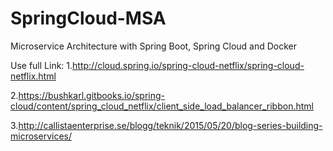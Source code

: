 # SpringCloud-MSA
Microservice Architecture with Spring Boot, Spring Cloud and Docker

Use full Link: 
1.http://cloud.spring.io/spring-cloud-netflix/spring-cloud-netflix.html

2.https://bushkarl.gitbooks.io/spring-cloud/content/spring_cloud_netflix/client_side_load_balancer_ribbon.html

3.http://callistaenterprise.se/blogg/teknik/2015/05/20/blog-series-building-microservices/

